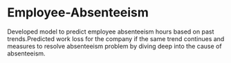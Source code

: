 # Employee-Absenteeism
Developed model to predict employee absenteeism hours based on past trends.Predicted work loss for the company if the same trend continues and measures to resolve absenteeism problem by diving deep into the cause of absenteeism.
